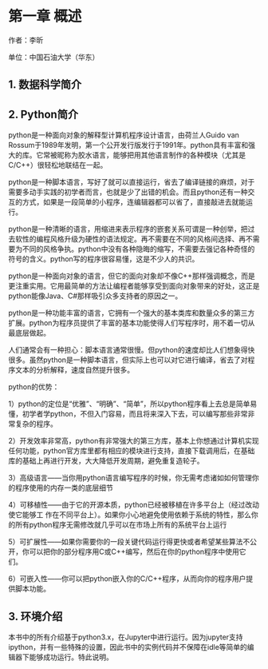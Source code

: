 # 第一章 概述

作者：李昕

单位：中国石油大学（华东）

## 1. 数据科学简介

## 2. Python简介

   python是一种面向对象的解释型计算机程序设计语言，由荷兰人Guido van Rossum于1989年发明，第一个公开发行版发行于1991年。python具有丰富和强大的库。它常被昵称为胶水语言，能够把用其他语言制作的各种模块（尤其是C/C++）很轻松地联结在一起。

   python是一种脚本语言，写好了就可以直接运行，省去了编译链接的麻烦，对于需要多动手实践的初学者而言，也就是少了出错的机会。而且python还有一种交互的方式，如果是一段简单的小程序，连编辑器都可以省了，直接敲进去就能运行。

   python是一种清晰的语言，用缩进来表示程序的嵌套关系可谓是一种创举，把过去软性的编程风格升级为硬性的语法规定。再不需要在不同的风格间选择、再不需要为不同的风格争执。python中没有各种隐晦的缩写，不需要去强记各种奇怪的符号的含义。python写的程序很容易懂，这是不少人的共识。

   python是一种面向对象的语言，但它的面向对象却不像C++那样强调概念，而是更注重实用。它用最简单的方法让编程者能够享受到面向对象带来的好处，这正是python能像Java、C#那样吸引众多支持者的原因之一。

   python是一种功能丰富的语言，它拥有一个强大的基本类库和数量众多的第三方扩展。python为程序员提供了丰富的基本功能使得人们写程序时，用不着一切从最底层做起。

   人们通常会有一种担心：脚本语言通常很慢。但python的速度却比人们想象得快很多。虽然python是一种脚本语言，但实际上也可以对它进行编译，省去了对程序文本的分析解释，速度自然提升很多。

   python的优势：

   1）python的定位是“优雅”、“明确”、“简单”，所以python程序看上去总是简单易懂，初学者学python，不但入门容易，而且将来深入下去，可以编写那些非常非常复杂的程序。

   2）开发效率非常高，python有非常强大的第三方库，基本上你想通过计算机实现任何功能，python官方库里都有相应的模块进行支持，直接下载调用后，在基础库的基础上再进行开发，大大降低开发周期，避免重复造轮子。

   3）高级语言——当你用python语言编写程序的时候，你无需考虑诸如如何管理你的程序使用的内存一类的底层细节

   4）可移植性——由于它的开源本质，python已经被移植在许多平台上（经过改动使它能够工 作在不同平台上）。如果你小心地避免使用依赖于系统的特性，那么你的所有python程序无需修改就几乎可以在市场上所有的系统平台上运行

   5）可扩展性——如果你需要你的一段关键代码运行得更快或者希望某些算法不公开，你可以把你的部分程序用C或C++编写，然后在你的python程序中使用它们。

   6）可嵌入性——你可以把python嵌入你的C/C++程序，从而向你的程序用户提供脚本功能。

## 3. 环境介绍

本书中的所有介绍基于python3.x，在Jupyter中进行运行。因为jupyter支持ipython，并有一些特殊的设置，因此书中的实例代码并不保障在idle等简单的编辑器下能够成功运行。特此说明。

